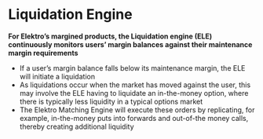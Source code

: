 # Liquidation Engine

**For Elektro’s margined products, the Liquidation engine (ELE) continuously monitors users’ margin balances against their maintenance margin requirements**

* If a user’s margin balance falls below its maintenance margin, the ELE will initiate a liquidation
* As liquidations occur when the market has moved against the user, this may involve the ELE having to liquidate an in-the-money option, where there is typically less liquidity in a typical options market
* The Elektro Matching Engine will execute these orders by replicating, for example, in-the-money puts into forwards and out-of-the money calls, thereby creating additional liquidity
